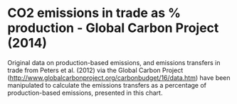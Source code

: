 # CO2 emissions in trade as % production - Global Carbon Project (2014)

Original data on production-based emissions, and emissions transfers in trade from Peters et al. (2012) via the Global Carbon Project (http://www.globalcarbonproject.org/carbonbudget/16/data.htm) have been manipulated to calculate the emissions transfers as a percentage of production-based emissions, presented in this chart.